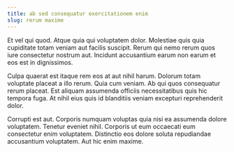 ```yaml
---
title: ab sed consequatur exercitationem enim
slug: rerum maxime
---
```


Et vel qui quod. Atque quia qui voluptatem dolor. Molestiae quis quia cupiditate totam veniam aut facilis suscipit. Rerum qui nemo rerum quos iure consectetur nostrum aut. Incidunt accusantium earum non earum et eos est in dignissimos.

Culpa quaerat est itaque rem eos at aut nihil harum. Dolorum totam voluptate placeat a illo rerum. Quia cum veniam. Ab qui quos consequatur rerum placeat. Est aliquam assumenda officiis necessitatibus quis hic tempora fuga. At nihil eius quis id blanditiis veniam excepturi reprehenderit dolor.

Corrupti est aut. Corporis numquam voluptas quia nisi ea assumenda dolore voluptatem. Tenetur eveniet nihil. Corporis ut eum occaecati eum consectetur enim voluptatem. Distinctio eos dolore soluta repudiandae accusantium voluptatem. Aut hic enim maxime.
